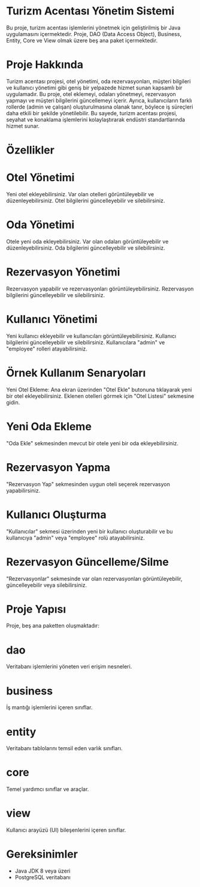 ﻿# Turizm Acentası Yönetim Sistemi
 Bu proje, turizm acentası işlemlerini yönetmek için geliştirilmiş bir Java uygulamasını içermektedir. Proje, DAO (Data Access Object), Business, Entity, Core ve View olmak üzere beş ana paket içermektedir.

# Proje Hakkında
Turizm acentası projesi, otel yönetimi, oda rezervasyonları, müşteri bilgileri ve kullanıcı yönetimi gibi geniş bir yelpazede hizmet sunan kapsamlı bir uygulamadır. Bu proje, otel eklemeyi, odaları yönetmeyi, rezervasyon yapmayı ve müşteri bilgilerini güncellemeyi içerir. Ayrıca, kullanıcıların farklı rollerde (admin ve çalışan) oluşturulmasına olanak tanır, böylece iş süreçleri daha etkili bir şekilde yönetilebilir. Bu sayede, turizm acentası projesi, seyahat ve konaklama işlemlerini kolaylaştırarak endüstri standartlarında hizmet sunar.

# Özellikler

# Otel Yönetimi
Yeni otel ekleyebilirsiniz.
Var olan otelleri görüntüleyebilir ve düzenleyebilirsiniz.
Otel bilgilerini güncelleyebilir ve silebilirsiniz.

# Oda Yönetimi
Otele yeni oda ekleyebilirsiniz.
Var olan odaları görüntüleyebilir ve düzenleyebilirsiniz.
Oda bilgilerini güncelleyebilir ve silebilirsiniz.

# Rezervasyon Yönetimi
Rezervasyon yapabilir ve rezervasyonları görüntüleyebilirsiniz.
Rezervasyon bilgilerini güncelleyebilir ve silebilirsiniz.

# Kullanıcı Yönetimi
Yeni kullanıcı ekleyebilir ve kullanıcıları görüntüleyebilirsiniz.
Kullanıcı bilgilerini güncelleyebilir ve silebilirsiniz.
Kullanıcılara "admin" ve "employee" rolleri atayabilirsiniz.

# Örnek Kullanım Senaryoları
Yeni Otel Ekleme: Ana ekran üzerinden "Otel Ekle" butonuna tıklayarak yeni bir otel ekleyebilirsiniz. Eklenen otelleri görmek için "Otel Listesi" sekmesine gidin.

# Yeni Oda Ekleme
"Oda Ekle" sekmesinden mevcut bir otele yeni bir oda ekleyebilirsiniz.

# Rezervasyon Yapma
"Rezervasyon Yap" sekmesinden uygun oteli seçerek rezervasyon yapabilirsiniz.

# Kullanıcı Oluşturma
"Kullanıcılar" sekmesi üzerinden yeni bir kullanıcı oluşturabilir ve bu kullanıcıya "admin" veya "employee" rolü atayabilirsiniz.

# Rezervasyon Güncelleme/Silme
"Rezervasyonlar" sekmesinde var olan rezervasyonları görüntüleyebilir, güncelleyebilir veya silebilirsiniz.

# Proje Yapısı
Proje, beş ana paketten oluşmaktadır:

# dao
Veritabanı işlemlerini yöneten veri erişim nesneleri.
# business 
İş mantığı işlemlerini içeren sınıflar.
# entity 
Veritabanı tablolarını temsil eden varlık sınıfları.
# core
Temel yardımcı sınıflar ve araçlar.
# view
Kullanıcı arayüzü (UI) bileşenlerini içeren sınıflar.

# Gereksinimler
- Java JDK 8 veya üzeri
- PostgreSQL veritabanı
